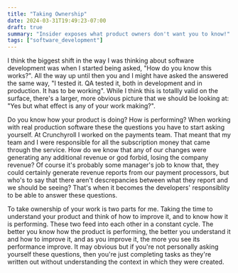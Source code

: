 ```yaml
---
title: "Taking Ownership"
date: 2024-03-31T19:49:23-07:00
draft: true
summary: "Insider exposes what product owners don't want you to know!"
tags: ["software_development"]
---
```


I think the biggest shift in the way I was thinking about software development was when I started being asked, 
"How do you know this works?". All the way up until then you and I might have asked the answered the same way,
"I tested it. QA tested it, both in development and in production. It has to be working". While I think this is
totallly valid on the surface, there's a larger, more obvious picture that we should be looking at: "Yes but what
effect is any of your work making?".

Do you know how your product is doing? How is performing? When working with real production software these the
questions you have to start asking yourself. At Crunchyroll I worked on the payments team. That meant that my
team and I were responsible for all the subscription money that came through the service. How do we know that
any of our changes were generating any additional revenue or god forbid, losing the company revenue? Of course
it's probably some manager's job to know that, they could certainly generate revenue reports from
our payment processors, but who's to say that there aren't descrepancies between what they report and we
should be seeing? That's when it becomes the developers' responsiblity to be able to answer these questions.

To take ownership of your work is two parts for me. Taking the time to understand your product and think of how to improve it, 
and to know how it is performing. These two feed into each other in a constant cycle. The better you know how the product is performing, 
the better you understand it and how to improve it, and as you improve it, the more you see its performance improve. It may obvious but if 
you're not personally asking yourself these questions, then you're just completing tasks as they're written out without understanding the 
context in which they were created.
